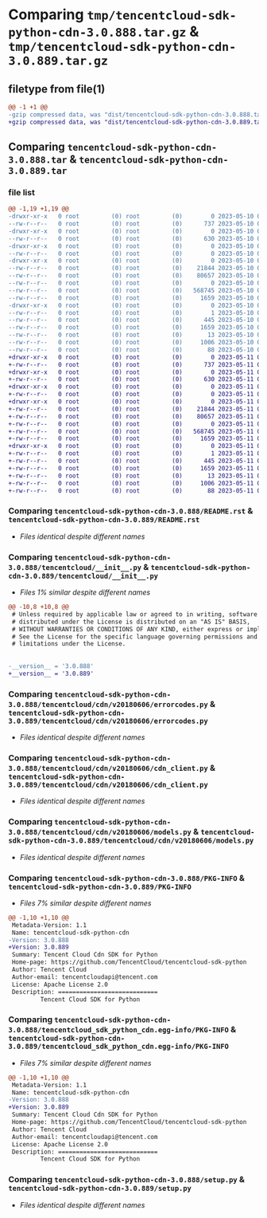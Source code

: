 # Comparing `tmp/tencentcloud-sdk-python-cdn-3.0.888.tar.gz` & `tmp/tencentcloud-sdk-python-cdn-3.0.889.tar.gz`

## filetype from file(1)

```diff
@@ -1 +1 @@
-gzip compressed data, was "dist/tencentcloud-sdk-python-cdn-3.0.888.tar", last modified: Wed May 10 01:56:45 2023, max compression
+gzip compressed data, was "dist/tencentcloud-sdk-python-cdn-3.0.889.tar", last modified: Thu May 11 02:24:37 2023, max compression
```

## Comparing `tencentcloud-sdk-python-cdn-3.0.888.tar` & `tencentcloud-sdk-python-cdn-3.0.889.tar`

### file list

```diff
@@ -1,19 +1,19 @@
-drwxr-xr-x   0 root         (0) root         (0)        0 2023-05-10 01:56:45.000000 tencentcloud-sdk-python-cdn-3.0.888/
--rw-r--r--   0 root         (0) root         (0)      737 2023-05-10 01:56:45.000000 tencentcloud-sdk-python-cdn-3.0.888/README.rst
-drwxr-xr-x   0 root         (0) root         (0)        0 2023-05-10 01:56:45.000000 tencentcloud-sdk-python-cdn-3.0.888/tencentcloud/
--rw-r--r--   0 root         (0) root         (0)      630 2023-05-10 01:56:45.000000 tencentcloud-sdk-python-cdn-3.0.888/tencentcloud/__init__.py
-drwxr-xr-x   0 root         (0) root         (0)        0 2023-05-10 01:56:45.000000 tencentcloud-sdk-python-cdn-3.0.888/tencentcloud/cdn/
--rw-r--r--   0 root         (0) root         (0)        0 2023-05-10 01:56:45.000000 tencentcloud-sdk-python-cdn-3.0.888/tencentcloud/cdn/__init__.py
-drwxr-xr-x   0 root         (0) root         (0)        0 2023-05-10 01:56:45.000000 tencentcloud-sdk-python-cdn-3.0.888/tencentcloud/cdn/v20180606/
--rw-r--r--   0 root         (0) root         (0)    21844 2023-05-10 01:56:45.000000 tencentcloud-sdk-python-cdn-3.0.888/tencentcloud/cdn/v20180606/errorcodes.py
--rw-r--r--   0 root         (0) root         (0)    80657 2023-05-10 01:56:45.000000 tencentcloud-sdk-python-cdn-3.0.888/tencentcloud/cdn/v20180606/cdn_client.py
--rw-r--r--   0 root         (0) root         (0)        0 2023-05-10 01:56:45.000000 tencentcloud-sdk-python-cdn-3.0.888/tencentcloud/cdn/v20180606/__init__.py
--rw-r--r--   0 root         (0) root         (0)   568745 2023-05-10 01:56:45.000000 tencentcloud-sdk-python-cdn-3.0.888/tencentcloud/cdn/v20180606/models.py
--rw-r--r--   0 root         (0) root         (0)     1659 2023-05-10 01:56:45.000000 tencentcloud-sdk-python-cdn-3.0.888/PKG-INFO
-drwxr-xr-x   0 root         (0) root         (0)        0 2023-05-10 01:56:45.000000 tencentcloud-sdk-python-cdn-3.0.888/tencentcloud_sdk_python_cdn.egg-info/
--rw-r--r--   0 root         (0) root         (0)        1 2023-05-10 01:56:45.000000 tencentcloud-sdk-python-cdn-3.0.888/tencentcloud_sdk_python_cdn.egg-info/dependency_links.txt
--rw-r--r--   0 root         (0) root         (0)      445 2023-05-10 01:56:45.000000 tencentcloud-sdk-python-cdn-3.0.888/tencentcloud_sdk_python_cdn.egg-info/SOURCES.txt
--rw-r--r--   0 root         (0) root         (0)     1659 2023-05-10 01:56:45.000000 tencentcloud-sdk-python-cdn-3.0.888/tencentcloud_sdk_python_cdn.egg-info/PKG-INFO
--rw-r--r--   0 root         (0) root         (0)       13 2023-05-10 01:56:45.000000 tencentcloud-sdk-python-cdn-3.0.888/tencentcloud_sdk_python_cdn.egg-info/top_level.txt
--rw-r--r--   0 root         (0) root         (0)     1006 2023-05-10 01:56:45.000000 tencentcloud-sdk-python-cdn-3.0.888/setup.py
--rw-r--r--   0 root         (0) root         (0)       88 2023-05-10 01:56:45.000000 tencentcloud-sdk-python-cdn-3.0.888/setup.cfg
+drwxr-xr-x   0 root         (0) root         (0)        0 2023-05-11 02:24:37.000000 tencentcloud-sdk-python-cdn-3.0.889/
+-rw-r--r--   0 root         (0) root         (0)      737 2023-05-11 02:24:37.000000 tencentcloud-sdk-python-cdn-3.0.889/README.rst
+drwxr-xr-x   0 root         (0) root         (0)        0 2023-05-11 02:24:37.000000 tencentcloud-sdk-python-cdn-3.0.889/tencentcloud/
+-rw-r--r--   0 root         (0) root         (0)      630 2023-05-11 02:24:37.000000 tencentcloud-sdk-python-cdn-3.0.889/tencentcloud/__init__.py
+drwxr-xr-x   0 root         (0) root         (0)        0 2023-05-11 02:24:37.000000 tencentcloud-sdk-python-cdn-3.0.889/tencentcloud/cdn/
+-rw-r--r--   0 root         (0) root         (0)        0 2023-05-11 02:24:37.000000 tencentcloud-sdk-python-cdn-3.0.889/tencentcloud/cdn/__init__.py
+drwxr-xr-x   0 root         (0) root         (0)        0 2023-05-11 02:24:37.000000 tencentcloud-sdk-python-cdn-3.0.889/tencentcloud/cdn/v20180606/
+-rw-r--r--   0 root         (0) root         (0)    21844 2023-05-11 02:24:37.000000 tencentcloud-sdk-python-cdn-3.0.889/tencentcloud/cdn/v20180606/errorcodes.py
+-rw-r--r--   0 root         (0) root         (0)    80657 2023-05-11 02:24:37.000000 tencentcloud-sdk-python-cdn-3.0.889/tencentcloud/cdn/v20180606/cdn_client.py
+-rw-r--r--   0 root         (0) root         (0)        0 2023-05-11 02:24:37.000000 tencentcloud-sdk-python-cdn-3.0.889/tencentcloud/cdn/v20180606/__init__.py
+-rw-r--r--   0 root         (0) root         (0)   568745 2023-05-11 02:24:37.000000 tencentcloud-sdk-python-cdn-3.0.889/tencentcloud/cdn/v20180606/models.py
+-rw-r--r--   0 root         (0) root         (0)     1659 2023-05-11 02:24:37.000000 tencentcloud-sdk-python-cdn-3.0.889/PKG-INFO
+drwxr-xr-x   0 root         (0) root         (0)        0 2023-05-11 02:24:37.000000 tencentcloud-sdk-python-cdn-3.0.889/tencentcloud_sdk_python_cdn.egg-info/
+-rw-r--r--   0 root         (0) root         (0)        1 2023-05-11 02:24:37.000000 tencentcloud-sdk-python-cdn-3.0.889/tencentcloud_sdk_python_cdn.egg-info/dependency_links.txt
+-rw-r--r--   0 root         (0) root         (0)      445 2023-05-11 02:24:37.000000 tencentcloud-sdk-python-cdn-3.0.889/tencentcloud_sdk_python_cdn.egg-info/SOURCES.txt
+-rw-r--r--   0 root         (0) root         (0)     1659 2023-05-11 02:24:37.000000 tencentcloud-sdk-python-cdn-3.0.889/tencentcloud_sdk_python_cdn.egg-info/PKG-INFO
+-rw-r--r--   0 root         (0) root         (0)       13 2023-05-11 02:24:37.000000 tencentcloud-sdk-python-cdn-3.0.889/tencentcloud_sdk_python_cdn.egg-info/top_level.txt
+-rw-r--r--   0 root         (0) root         (0)     1006 2023-05-11 02:24:37.000000 tencentcloud-sdk-python-cdn-3.0.889/setup.py
+-rw-r--r--   0 root         (0) root         (0)       88 2023-05-11 02:24:37.000000 tencentcloud-sdk-python-cdn-3.0.889/setup.cfg
```

### Comparing `tencentcloud-sdk-python-cdn-3.0.888/README.rst` & `tencentcloud-sdk-python-cdn-3.0.889/README.rst`

 * *Files identical despite different names*

### Comparing `tencentcloud-sdk-python-cdn-3.0.888/tencentcloud/__init__.py` & `tencentcloud-sdk-python-cdn-3.0.889/tencentcloud/__init__.py`

 * *Files 1% similar despite different names*

```diff
@@ -10,8 +10,8 @@
 # Unless required by applicable law or agreed to in writing, software
 # distributed under the License is distributed on an "AS IS" BASIS,
 # WITHOUT WARRANTIES OR CONDITIONS OF ANY KIND, either express or implied.
 # See the License for the specific language governing permissions and
 # limitations under the License.
 
 
-__version__ = '3.0.888'
+__version__ = '3.0.889'
```

### Comparing `tencentcloud-sdk-python-cdn-3.0.888/tencentcloud/cdn/v20180606/errorcodes.py` & `tencentcloud-sdk-python-cdn-3.0.889/tencentcloud/cdn/v20180606/errorcodes.py`

 * *Files identical despite different names*

### Comparing `tencentcloud-sdk-python-cdn-3.0.888/tencentcloud/cdn/v20180606/cdn_client.py` & `tencentcloud-sdk-python-cdn-3.0.889/tencentcloud/cdn/v20180606/cdn_client.py`

 * *Files identical despite different names*

### Comparing `tencentcloud-sdk-python-cdn-3.0.888/tencentcloud/cdn/v20180606/models.py` & `tencentcloud-sdk-python-cdn-3.0.889/tencentcloud/cdn/v20180606/models.py`

 * *Files identical despite different names*

### Comparing `tencentcloud-sdk-python-cdn-3.0.888/PKG-INFO` & `tencentcloud-sdk-python-cdn-3.0.889/PKG-INFO`

 * *Files 7% similar despite different names*

```diff
@@ -1,10 +1,10 @@
 Metadata-Version: 1.1
 Name: tencentcloud-sdk-python-cdn
-Version: 3.0.888
+Version: 3.0.889
 Summary: Tencent Cloud Cdn SDK for Python
 Home-page: https://github.com/TencentCloud/tencentcloud-sdk-python
 Author: Tencent Cloud
 Author-email: tencentcloudapi@tencent.com
 License: Apache License 2.0
 Description: ============================
         Tencent Cloud SDK for Python
```

### Comparing `tencentcloud-sdk-python-cdn-3.0.888/tencentcloud_sdk_python_cdn.egg-info/PKG-INFO` & `tencentcloud-sdk-python-cdn-3.0.889/tencentcloud_sdk_python_cdn.egg-info/PKG-INFO`

 * *Files 7% similar despite different names*

```diff
@@ -1,10 +1,10 @@
 Metadata-Version: 1.1
 Name: tencentcloud-sdk-python-cdn
-Version: 3.0.888
+Version: 3.0.889
 Summary: Tencent Cloud Cdn SDK for Python
 Home-page: https://github.com/TencentCloud/tencentcloud-sdk-python
 Author: Tencent Cloud
 Author-email: tencentcloudapi@tencent.com
 License: Apache License 2.0
 Description: ============================
         Tencent Cloud SDK for Python
```

### Comparing `tencentcloud-sdk-python-cdn-3.0.888/setup.py` & `tencentcloud-sdk-python-cdn-3.0.889/setup.py`

 * *Files identical despite different names*

